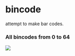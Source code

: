# bincode
attempt to make bar codes.


### All bincodes from 0 to 64
![](https://github.com/tusharhero/bincode/raw/main/0to1023/0to1023.gif)
